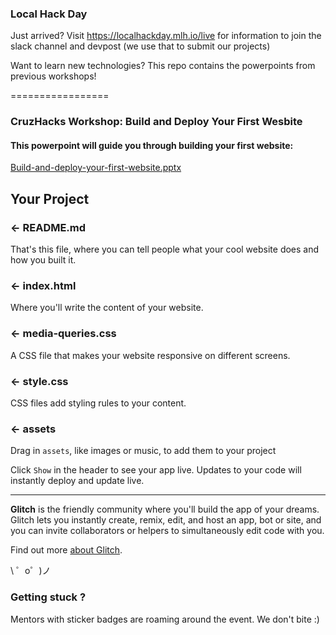 ### Local Hack Day
Just arrived? Visit https://localhackday.mlh.io/live for information to join the slack channel and devpost (we use that to submit our projects) 

Want to learn new technologies? This repo contains the powerpoints from previous workshops!  

=================
### CruzHacks Workshop: Build and Deploy Your First Wesbite

#### This powerpoint will guide you through building your first website:
[Build-and-deploy-your-first-website.pptx](Build-and-deploy-your-first-website.pptx)  

Your Project
------------

### ← README.md

That's this file, where you can tell people what your cool website does and how you built it.

### ← index.html

Where you'll write the content of your website.

### ← media-queries.css

A CSS file that makes your website responsive on different screens.

### ← style.css

CSS files add styling rules to your content.

### ← assets

Drag in `assets`, like images or music, to add them to your project

Click `Show` in the header to see your app live. Updates to your code will instantly deploy and update live.

-------------------
**Glitch** is the friendly community where you'll build the app of your dreams. Glitch lets you instantly create, remix, edit, and host an app, bot or site, and you can invite collaborators or helpers to simultaneously edit code with you.

Find out more [about Glitch](https://glitch.com/about).

\ ゜o゜)ノ


### Getting stuck ?
Mentors with sticker badges are roaming around the event.  We don't bite :)   